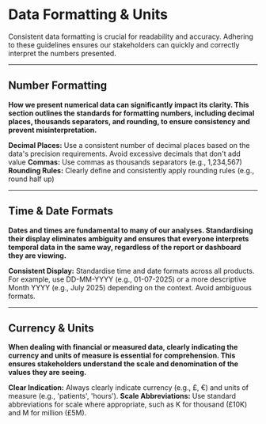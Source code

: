 # Data Formatting & Units
Consistent data formatting is crucial for readability and accuracy. Adhering to these guidelines ensures our stakeholders can quickly and correctly interpret the numbers presented.

---

## Number Formatting
**How we present numerical data can significantly impact its clarity. This section outlines the standards for formatting numbers, including decimal places, thousands separators, and rounding, to ensure consistency and prevent misinterpretation.** 

**Decimal Places:** Use a consistent number of decimal places based on the data's precision requirements. Avoid excessive decimals that don't add value
**Commas:** Use commas as thousands separators (e.g., 1,234,567)
**Rounding Rules:** Clearly define and consistently apply rounding rules (e.g., round half up)

---

## Time & Date Formats
 
**Dates and times are fundamental to many of our analyses. Standardising their display eliminates ambiguity and ensures that everyone interprets temporal data in the same way, regardless of the report or dashboard they are viewing.**

**Consistent Display:** Standardise time and date formats across all products. For example, use DD-MM-YYYY (e.g., 01-07-2025) or a more descriptive Month YYYY (e.g., July 2025) depending on the context. Avoid ambiguous formats.

---

## Currency & Units
 
**When dealing with financial or measured data, clearly indicating the currency and units of measure is essential for comprehension. This ensures stakeholders understand the scale and denomination of the values they are seeing.**

**Clear Indication:** Always clearly indicate currency (e.g., £, €) and units of measure (e.g., 'patients', 'hours').
**Scale Abbreviations:** Use standard abbreviations for scale where appropriate, such as K for thousand (£10K) and M for million (£5M).

